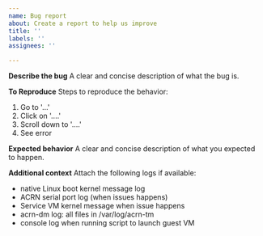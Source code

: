 ```yaml
---
name: Bug report
about: Create a report to help us improve
title: ''
labels: ''
assignees: ''

---
```


**Describe the bug**
A clear and concise description of what the bug is.

**To Reproduce**
Steps to reproduce the behavior:
1. Go to '...'
2. Click on '....'
3. Scroll down to '....'
4. See error

**Expected behavior**
A clear and concise description of what you expected to happen.

**Additional context**
Attach the following logs if available:

- native Linux boot kernel message log
- ACRN serial port log (when issues happens)
- Service VM kernel message when issue happens
- acrn-dm log: all files in /var/log/acrn-tm
- console log when running script to launch guest VM
